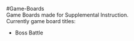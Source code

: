 #Game-Boards  
Game Boards made for Supplemental Instruction.  
Currently game board titles:
  * Boss Battle

